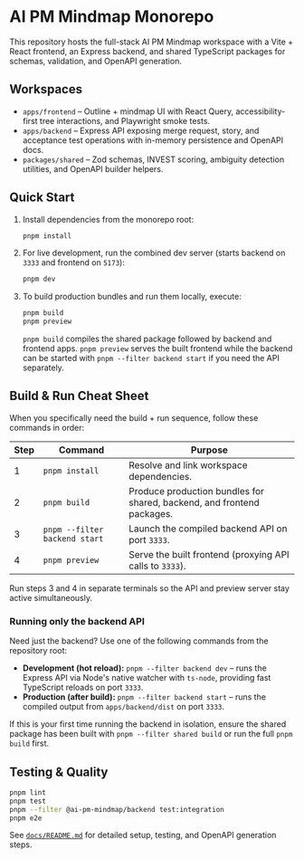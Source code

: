 # AI PM Mindmap Monorepo

This repository hosts the full-stack AI PM Mindmap workspace with a Vite + React frontend, an Express backend, and shared TypeScript packages for schemas, validation, and OpenAPI generation.

## Workspaces

- `apps/frontend` – Outline + mindmap UI with React Query, accessibility-first tree interactions, and Playwright smoke tests.
- `apps/backend` – Express API exposing merge request, story, and acceptance test operations with in-memory persistence and OpenAPI docs.
- `packages/shared` – Zod schemas, INVEST scoring, ambiguity detection utilities, and OpenAPI builder helpers.

## Quick Start

1. Install dependencies from the monorepo root:

   ```bash
   pnpm install
   ```

2. For live development, run the combined dev server (starts backend on `3333` and frontend on `5173`):

   ```bash
   pnpm dev
   ```

3. To build production bundles and run them locally, execute:

   ```bash
   pnpm build
   pnpm preview
   ```

   `pnpm build` compiles the shared package followed by backend and frontend apps. `pnpm preview` serves the built frontend while the backend can be started with `pnpm --filter backend start` if you need the API separately.

## Build & Run Cheat Sheet

When you specifically need the build + run sequence, follow these commands in order:

| Step | Command | Purpose |
| --- | --- | --- |
| 1 | `pnpm install` | Resolve and link workspace dependencies. |
| 2 | `pnpm build` | Produce production bundles for shared, backend, and frontend packages. |
| 3 | `pnpm --filter backend start` | Launch the compiled backend API on port `3333`. |
| 4 | `pnpm preview` | Serve the built frontend (proxying API calls to `3333`). |

Run steps 3 and 4 in separate terminals so the API and preview server stay active simultaneously.

### Running only the backend API

Need just the backend? Use one of the following commands from the repository root:

- **Development (hot reload):** `pnpm --filter backend dev` – runs the Express API via Node's native watcher with `ts-node`, providing fast TypeScript reloads on port `3333`.
- **Production (after build):** `pnpm --filter backend start` – runs the compiled output from `apps/backend/dist` on port `3333`.

If this is your first time running the backend in isolation, ensure the shared package has been built with `pnpm --filter shared build` or run the full `pnpm build` first.

## Testing & Quality

```bash
pnpm lint
pnpm test
pnpm --filter @ai-pm-mindmap/backend test:integration
pnpm e2e
```

See [`docs/README.md`](docs/README.md) for detailed setup, testing, and OpenAPI generation steps.
